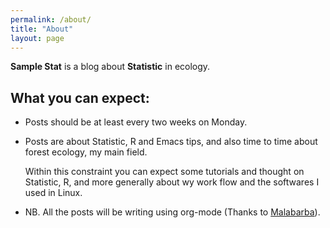 ```yaml
---
permalink: /about/
title: "About"
layout: page
---
```


**Sample Stat** is a blog about **Statistic** in ecology.

What you can expect:
--------------------

-   Posts should be at least every two weeks on Monday.
-   Posts are about Statistic, R and Emacs tips, and also time to time about forest ecology, my main field.

    Within this constraint you can expect some tutorials and thought on Statistic, R, and more generally about wy work flow and the softwares I used in Linux.

-   NB. All the posts will be writing using org-mode (Thanks to [Malabarba](https://github.com/Malabarba/ox-jekyll-subtree)).



